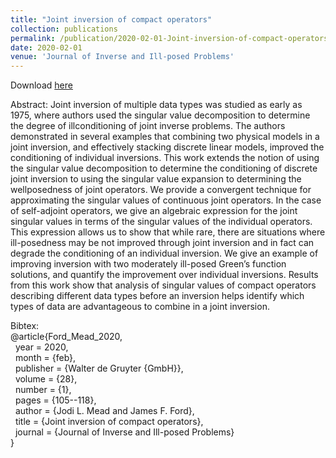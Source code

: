 ```yaml
---
title: "Joint inversion of compact operators"
collection: publications
permalink: /publication/2020-02-01-Joint-inversion-of-compact-operators
date: 2020-02-01
venue: 'Journal of Inverse and Ill-posed Problems'
---
```


Download [here](https://jodimead.github.io/files/papers/joint_compact.pdf)

Abstract: 
Joint inversion of multiple data types was studied as early as 1975,
where authors used the singular value decomposition to determine the degree of illconditioning of joint inverse problems. The authors demonstrated in several examples
that combining two physical models in a joint inversion, and effectively stacking discrete
linear models, improved the conditioning of individual inversions. This work extends
the notion of using the singular value decomposition to determine the conditioning of
discrete joint inversion to using the singular value expansion to determining the wellposedness of joint operators. We provide a convergent technique for approximating the
singular values of continuous joint operators. In the case of self-adjoint operators, we
give an algebraic expression for the joint singular values in terms of the singular values
of the individual operators. This expression allows us to show that while rare, there
are situations where ill-posedness may be not improved through joint inversion and
in fact can degrade the conditioning of an individual inversion. We give an example
of improving inversion with two moderately ill-posed Green’s function solutions, and
quantify the improvement over individual inversions. Results from this work show that
analysis of singular values of compact operators describing different data types before
an inversion helps identify which types of data are advantageous to combine in a joint
inversion.

Bibtex:<br>
@article{Ford_Mead_2020,<br>
&nbsp;  year = 2020,<br>
&nbsp;   month = {feb},<br>
&nbsp;  publisher = {Walter de Gruyter {GmbH}},<br>
&nbsp;  volume = {28},<br>
&nbsp;  number = {1},<br>
&nbsp;  pages = {105--118},<br>
&nbsp; author = {Jodi L. Mead and James F. Ford},<br>
&nbsp; title = {Joint inversion of compact operators},<br>
&nbsp;  journal = {Journal of Inverse and Ill-posed Problems}<br>
}
